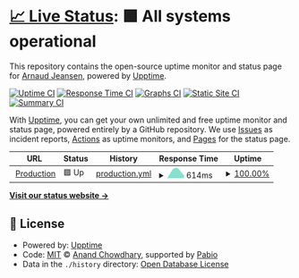 # [📈 Live Status](https://ajeans.github.io/upptime): <!--live status--> **🟩 All systems operational**

This repository contains the open-source uptime monitor and status page for [Arnaud Jeansen](https://ajeans.github.io/upptime), powered by [Upptime](https://github.com/upptime/upptime).

[![Uptime CI](https://github.com/ajeans/upptime/workflows/Uptime%20CI/badge.svg)](https://github.com/ajeans/upptime/actions?query=workflow%3A%22Uptime+CI%22)
[![Response Time CI](https://github.com/ajeans/upptime/workflows/Response%20Time%20CI/badge.svg)](https://github.com/ajeans/upptime/actions?query=workflow%3A%22Response+Time+CI%22)
[![Graphs CI](https://github.com/ajeans/upptime/workflows/Graphs%20CI/badge.svg)](https://github.com/ajeans/upptime/actions?query=workflow%3A%22Graphs+CI%22)
[![Static Site CI](https://github.com/ajeans/upptime/workflows/Static%20Site%20CI/badge.svg)](https://github.com/ajeans/upptime/actions?query=workflow%3A%22Static+Site+CI%22)
[![Summary CI](https://github.com/ajeans/upptime/workflows/Summary%20CI/badge.svg)](https://github.com/ajeans/upptime/actions?query=workflow%3A%22Summary+CI%22)

With [Upptime](https://upptime.js.org), you can get your own unlimited and free uptime monitor and status page, powered entirely by a GitHub repository. We use [Issues](https://github.com/ajeans/upptime/issues) as incident reports, [Actions](https://github.com/ajeans/upptime/actions) as uptime monitors, and [Pages](https://ajeans.github.io/upptime) for the status page.

<!--start: status pages-->
<!-- This summary is generated by Upptime (https://github.com/upptime/upptime) -->
<!-- Do not edit this manually, your changes will be overwritten -->
<!-- prettier-ignore -->
| URL | Status | History | Response Time | Uptime |
| --- | ------ | ------- | ------------- | ------ |
| <img alt="" src="https://fr.shopping.rakuten.com/visuels/0_content_square/autres/rakuten-logo6.svg" height="13"> [Production](https://fr.shopping.rakuten.com) | 🟩 Up | [production.yml](https://github.com/ajeans/upptime/commits/HEAD/history/production.yml) | <details><summary><img alt="Response time graph" src="./graphs/production/response-time-week.png" height="20"> 614ms</summary><br><a href="https://ajeans.github.io/upptime/history/production"><img alt="Response time 614" src="https://img.shields.io/endpoint?url=https%3A%2F%2Fraw.githubusercontent.com%2Fajeans%2Fupptime%2FHEAD%2Fapi%2Fproduction%2Fresponse-time.json"></a><br><a href="https://ajeans.github.io/upptime/history/production"><img alt="24-hour response time 674" src="https://img.shields.io/endpoint?url=https%3A%2F%2Fraw.githubusercontent.com%2Fajeans%2Fupptime%2FHEAD%2Fapi%2Fproduction%2Fresponse-time-day.json"></a><br><a href="https://ajeans.github.io/upptime/history/production"><img alt="7-day response time 614" src="https://img.shields.io/endpoint?url=https%3A%2F%2Fraw.githubusercontent.com%2Fajeans%2Fupptime%2FHEAD%2Fapi%2Fproduction%2Fresponse-time-week.json"></a><br><a href="https://ajeans.github.io/upptime/history/production"><img alt="30-day response time 614" src="https://img.shields.io/endpoint?url=https%3A%2F%2Fraw.githubusercontent.com%2Fajeans%2Fupptime%2FHEAD%2Fapi%2Fproduction%2Fresponse-time-month.json"></a><br><a href="https://ajeans.github.io/upptime/history/production"><img alt="1-year response time 614" src="https://img.shields.io/endpoint?url=https%3A%2F%2Fraw.githubusercontent.com%2Fajeans%2Fupptime%2FHEAD%2Fapi%2Fproduction%2Fresponse-time-year.json"></a></details> | <details><summary><a href="https://ajeans.github.io/upptime/history/production">100.00%</a></summary><a href="https://ajeans.github.io/upptime/history/production"><img alt="All-time uptime 100.00%" src="https://img.shields.io/endpoint?url=https%3A%2F%2Fraw.githubusercontent.com%2Fajeans%2Fupptime%2FHEAD%2Fapi%2Fproduction%2Fuptime.json"></a><br><a href="https://ajeans.github.io/upptime/history/production"><img alt="24-hour uptime 100.00%" src="https://img.shields.io/endpoint?url=https%3A%2F%2Fraw.githubusercontent.com%2Fajeans%2Fupptime%2FHEAD%2Fapi%2Fproduction%2Fuptime-day.json"></a><br><a href="https://ajeans.github.io/upptime/history/production"><img alt="7-day uptime 100.00%" src="https://img.shields.io/endpoint?url=https%3A%2F%2Fraw.githubusercontent.com%2Fajeans%2Fupptime%2FHEAD%2Fapi%2Fproduction%2Fuptime-week.json"></a><br><a href="https://ajeans.github.io/upptime/history/production"><img alt="30-day uptime 100.00%" src="https://img.shields.io/endpoint?url=https%3A%2F%2Fraw.githubusercontent.com%2Fajeans%2Fupptime%2FHEAD%2Fapi%2Fproduction%2Fuptime-month.json"></a><br><a href="https://ajeans.github.io/upptime/history/production"><img alt="1-year uptime 100.00%" src="https://img.shields.io/endpoint?url=https%3A%2F%2Fraw.githubusercontent.com%2Fajeans%2Fupptime%2FHEAD%2Fapi%2Fproduction%2Fuptime-year.json"></a></details>

<!--end: status pages-->

[**Visit our status website →**](https://ajeans.github.io/upptime)

## 📄 License

- Powered by: [Upptime](https://github.com/upptime/upptime)
- Code: [MIT](./LICENSE) © [Anand Chowdhary](https://anandchowdhary.com), supported by [Pabio](https://pabio.com)
- Data in the `./history` directory: [Open Database License](https://opendatacommons.org/licenses/odbl/1-0/)
